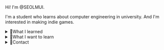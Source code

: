 Hi! I'm @SEOLMUI. 

I'm a student who learns about computer engineering in university. 
And I'm interested in making indie games. 


<details>
<summary>
  🌊What I learned
</summary>
  <img src="img.shields.io/badge/C-00599C?style=for-the-badge&logo=c&logoColor=white"/></a>
   ![C](https://img.shields.io/badge/C-00599C?style=for-the-badge&logo=c&logoColor=white) ![cpp](https://img.shields.io/badge/C%2B%2B-00599C?style=for-the-badge&logo=c%2B%2B&logoColor=white) ![]()
</details>

<details>
<summary>
  🌊What I want to learn
</summary>
   ![CS](https://img.shields.io/badge/C%23-239120?style=for-the-badge&logo=c-sharp&logoColor=white) ![JAVA](https://img.shields.io/badge/Java-ED8B00?style=for-the-badge&logo=openjdk&logoColor=white) ![UNT](https://img.shields.io/badge/Unity-100000?style=for-the-badge&logo=unity&logoColor=white)
</details>


<details>
<summary>
  🌊Contact 
</summary>
   <a href="https://twitter.com/SEOL__MUI"><img src="https://img.shields.io/badge/Twitter-1DA1F2?style=for-the-badge&logo=twitter&logoColor=white"/></a>
</details>

<!---
SEOLMUI/SEOLMUI is a ✨ special ✨ repository because its `README.md` (this file) appears on your GitHub profile.
You can click the Preview link to take a look at your changes.
--->
